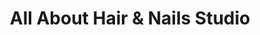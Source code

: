 ---
title: "All About Hair & Nails Studio"
url: /lewes/all-about-hair-and-nails-studio/
shop: hairdresser
---
